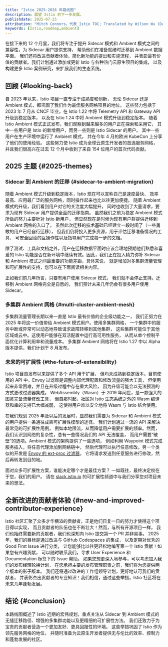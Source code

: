 ```yaml
---
title: "Istio 2025-2026 年路线图"
description: 展望 Istio 的下一步发展。
publishdate: 2025-07-25
attribution: "Mitch Connors，代表 Istio TOC; Translated by Wilson Wu (DaoCloud)"
keywords: [Istio,roadmap,ambient]
---
```


在接下来的 12 个月里，我们将专注于提升 Sidecar 模式和 Ambient
模式之间的兼容性，为 Sidecar 用户提供支持，
帮助他们在准备就绪时迁移到 Ambient 数据平面。
我们还将改进贡献者体验，简化新功能的提出和实施流程，
并表彰最有价值的贡献者。我们计划通过添加或更新 Istio 与各种热门云原生项目的集成，
以及构建更多 Istio 案例研究，来扩展我们的生态系统。

## 回顾 {#looking-back}

自 2023 年以来，Istio 项目一直专注于成熟度和创新，
无论 Sidecar 还是 Ambient 模式，都巩固了我们作为最佳服务网格项目的地位。
这些努力包括于 2023 年 7 月从 CNCF 毕业，在 Istio 1.22 中将
Telemetry API 和 Gateway API 升级到稳定版本，
以及在 Istio 1.24 中将 Ambient 模式升级到稳定版本。
随着 Istio Ambient 模式正式发布，我们观察到越来越多的用户正在探索和采用它，
其中一些用户是 Istio 的新增用户，而另一些则是 Istio Sidecar 的用户。
其中一些用户在生产环境中运行了 Ambient 模式，
并在今年 4 月的欧洲 KubeCon 上分享了他们的使用经验。
这些努力使 Istio 成为全球云原生开发者的首选服务网格，
并且我们很高兴在过去 12 个月中收到了来自 154 位用户的首次代码贡献。

## 2025 主题 {#2025-themes}

### Sidecar 到 Ambient 的迁移 {#sidecar-to-ambient-migration}

随着 Ambient 模式升级到稳定版本，Istio 现在可以宣称自己是速度最快、
效率最高、应用最广泛的服务网格，同时操作起来也比以往更加便捷。
随着 Ambient 模式的升级，我们看到用户对它的关注度大幅提升，
同时也收到了大量请求，要求为现有 Sidecar 用户提供全面的迁移指南。
虽然我们之前为稳定 Ambient 模式所做的努力主要针对 Istio 新用户，
但显然现在是时候为现有用户群提供迁移到 Ambient 网格的入口了。
虽然此次迁移的技术基础已经建立一段时间了（一些勇敢的用户已经自行迁移），
但我们仍将投入更多资源，用于评估迁移准备情况的工具、
可安全回滚的互操作性以及指导用户完成每一步的文档。

除了测试、工具和文档之外，用户在迁移数据平面时应该合理地预期他们熟悉和喜爱的
Istio 功能是否在新环境中继续有效。因此，我们正在投入精力弥补 Sidecar
和 Ambient 模式之间最重要的功能差距，具体来说，
就是增加对多集群流量管理和可扩展性的支持，您可以在下面阅读相关内容。

正如我们前几年所言，只要有用户使用 Sidecar 模式，
我们就不会停止支持。迁移到 Ambient 网格完全是自愿的，
我们预计未来几年仍会有很多用户使用 Sidecar。

### 多集群 Ambient 网格 {#multi-cluster-ambient-mesh}

多集群流量管理长期以来一直是 Istio 最有价值的企业级功能之一，
我们正努力在 2025 年将这一价值带给 Ambient 模式用户。使用多集群网格，
一个集群中的服务中断或异常可以动态地导致请求故障转移到其他集群，
这些集群可能位于其他区域或云中。这使用户能够在双活配置中运行高可用性服务，
从而从单个控制平面优化计算利用率和流量成本。
多集群 Ambient 网格将在 Istio 1.27 中以 Alpha 版本提供，我们计划于 8 月发布。

### 未来的可扩展性 {#the-future-of-extensibility}

Istio 项目自发布以来提供了多个 API 用于扩展，
但均未成熟到稳定版本。目前使用的 API 中，Envoy
过滤器是调整内部代理配置和修改流量的强大工具，
但使用起来非常困难，并且在升级过程中存在重大风险，
因为升级可能会以无法预测的方式更改过滤器集成。
WebAssembly（Wasm）于 2019 年问世，是一款强大的图灵完备流量修改工具，
但自那时起，社区对 Istio 生态系统之外的 Wasm 编译器和库的支持已大幅减弱，
这使得用户难以安全地将 Wasm 与 Istio 结合使用。

在我们规划 2025 年及以后的发展时，显然我们需要为 Sidecar 和 Ambient
模式的用户提供一条通往成熟可扩展性模型的途径。
我们计划通过一流的 API 来解决最常见的可扩展性用例，
例如本地限流，从而降低用户需要扩展的频率。然而，
我们认识到网络的复杂性，总有一些情况我们的 API 无法覆盖，
而用户需要“破壁”的选项。Ambient 模式的架构提供了一些选项，
例如利用 Waypoint 模式完成服务插入，将任意代理添加到网络链中，
然后代理可以执行任意修改。另一个类似的开发是
[Envoy 的 ext-proc 过滤器](https://www.envoyproxy.io/docs/envoy/latest/api-v3/extensions/filters/http/ext_proc/v3/ext_proc.proto)，
它将请求发送到任意服务进行修改，然后再转发到目的地。

面对众多可扩展性方案，谁能决定哪个才是最佳方案？
一如既往，最终决定权在于您，我们的用户。
请在 [slack.istio.io](https://slack.istio.io/)
的可扩展性频道中与我们分享您对项目未来的想法。

## 全新改进的贡献者体验 {#new-and-improved-contributor-experience}

Istio 社区汇聚了众多才华横溢的贡献者，正是他们日复一日的努力才使得这个项目得以实现，
而且贡献者的队伍也在不断壮大！然而，与所有开源项目一样，
我们也始终需要新的贡献者，我们也深知向 Istio 提交第一个 PR 并非易事。
2025 年，我们的目标是通过改进与 GitHub Codespaces 的集成，
以及定期对优秀的 Good First Issue 进行分类，
让您能够比以往更轻松地编写第一个 Istio 贡献！如果您有兴趣贡献，
可以随时联系我们，寻求 User Experience 和 Documentation 标签下的 Issue 帮助。
如果您想更深入地参与，可以考虑加入我们的发布经理轮换计划，
在您承担主要的发布管理职责之前，我们将为您提供两个版本的影子版本。
我们还将通过改进的工作组领导计划，更好地认可我们的贡献者，
并表彰杰出贡献者的专业知识！我们相信，通过这些举措，Istio 社区将在未来几年蓬勃发展。

## 结论 {#conclusion}

本路线图概述了 Istio 近期的宏伟规划，重点关注从 Sidecar 到 Ambient
模式的无缝迁移路径、增强的多集群功能以及更精细的可扩展性方法。
我们还致力于为宝贵的贡献者营造一个更加友好、更具回报性的环境。
这些举措巩固了 Istio 作为领先服务网格的地位，
并随时准备为云原生开发者提供无与伦比的效率、控制力和蓬勃发展的社区。
